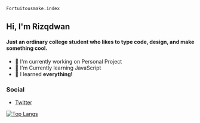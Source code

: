 `Fortuitousmake.index`

## Hi, I'm Rizqdwan

#### Just an ordinary college student who likes to type code, design, and make something cool.
- 🔭 I'm currently working on Personal Project
- 🌱 I'm Currently learning JavaScript
- 💬 I learned **everything!**


### Social

- [Twitter](https://twitter.com/Fortuitousmake)

[![Top Langs](https://github-readme-stats.vercel.app/api/top-langs/?username=Rizqdwan&layout=compact&theme=codeSTACKr )](https://github.com/Rizqdwan/github-readme-stats)


  
<!-- <div style="text-align:center">
<img src="https://github-readme-stats-eight-theta.vercel.app/api/top-langs/?username=Rizqdwan&theme=c&column=7&no-frame=true"/>
</div> -->
<!--- 🌱 I’m currently learning 3D design>
<!-- ![Language Stats](https://github-readme-stats-one-bice.vercel.app/api/top-langs/?username=Rizqdwan&langs_count=10&layout=compact&role=OWNER,COLLABORATOR,ORGANIZATION_MEMBER&theme=react&hide=jupyter%20notebook,html) -->

<!--
**Rizqdwan/Rizqdwan** is a ✨ _special_ ✨ repository because its `README.md` (this file) appears on your GitHub profile.

Here are some ideas to get you started:

- 🔭 I’m currently working on ...
- 🌱 I’m currently learning ...
- 👯 I’m looking to collaborate on ...
- 🤔 I’m looking for help with ...
- 💬 Ask me about ...
- 📫 How to reach me: ...
- 😄 Pronouns: ...
- ⚡ Fun fact: ...
-->
